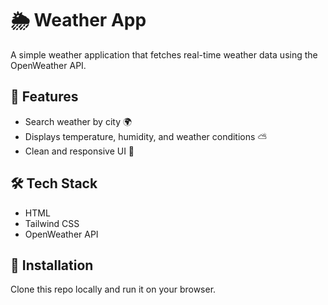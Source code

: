 # 🌦️ Weather App  

A simple weather application that fetches real-time weather data using the OpenWeather API.  

## 🚀 Features
- Search weather by city 🌍  
- Displays temperature, humidity, and weather conditions ⛅  
- Clean and responsive UI 🎨  

## 🛠️ Tech Stack
- HTML
- Tailwind CSS  
- OpenWeather API  


## 🔧 Installation  
Clone this repo locally and run it on your browser.

